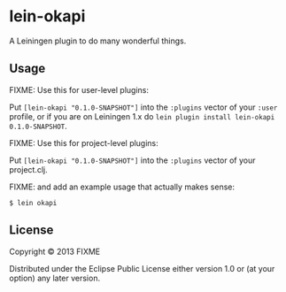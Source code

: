 # lein-okapi

A Leiningen plugin to do many wonderful things.

## Usage

FIXME: Use this for user-level plugins:

Put `[lein-okapi "0.1.0-SNAPSHOT"]` into the `:plugins` vector of your
`:user` profile, or if you are on Leiningen 1.x do `lein plugin install
lein-okapi 0.1.0-SNAPSHOT`.

FIXME: Use this for project-level plugins:

Put `[lein-okapi "0.1.0-SNAPSHOT"]` into the `:plugins` vector of your project.clj.

FIXME: and add an example usage that actually makes sense:

    $ lein okapi

## License

Copyright © 2013 FIXME

Distributed under the Eclipse Public License either version 1.0 or (at
your option) any later version.
